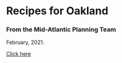 # Recipes for Oakland

### From the Mid-Atlantic Planning Team

February, 2021.

[Click here](https://tooledesign.github.io/oakland_recipes/)
